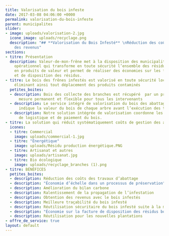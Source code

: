 ```yaml
---
title: Valorisation du bois infeste
date: 2017-03-08 04:06:00 +0000
permalink: valorisation-du-bois-infeste
parent: municipalites
slider:
- image: uploads/valorisation-2.jpg
  icone_image: uploads/recyclage.png
  description: "## **Valorisation du Bois Infesté** \nRéduction des coûts et obtention
    des revenus"
sections:
- titre: Présentation
  description: Valeur-de-mon-frêne met à la disposition des municipalités son processus
    opérationnel qui transforme en toute sécurité l’ensemble des résidus de bois infesté
    en produits de valeur et permet de réaliser des économies sur les frais d’abattage
    et de disposition des résidus.
- titre: Le bois des frênes infestés est valorisé en toute sécurité localement et
    éliminant ainsi tout déplacement des produits contaminés
  petites_boites:
  - description: Bois des collecte des branches est récupéré  par un programme sur
      mesure permanent et flexible pour tous les intervenants
  - description: Le service intégré de valorisation du bois des abattages urbains
      indique la valeur du bois de chaque arbre avant l’exécution des travaux d’abattage.
  - description: Notre solution intégrée de valorisation coordonne les opérations
      de logistique et de paiement du bois.
- titre: La solution qui réduit systématiquement coûts de gestion des abattages
  icones:
  - titre: Commercial
    image: uploads/commercial-1.jpg
  - titre: "Énergétique"
    image: uploads/Résidu production énergétique.PNG
  - titre: Artisanat et autres
    image: uploads/artisanat.jpg
  - titre: Bio écologique
    image: uploads/recyclage_branches (1).png
- titre: BÉNÉFICES
  petites_boites:
  - description: Réduction des coûts des travaux d’abattage
  - description: "Économie d’échelle dans un processus de préservation"
  - description: Amélioration du bilan carbone
  - description: Ralentissement de la propagation de l’infestation
  - description: Obtention des revenus avec le bois infestés
  - description: Meilleure traçabilité du bois infesté
  - description: Réutilisation sécuritaire du bois infesté suite à la mise en valeur
  - description: "Économie sur la facture de disposition des résidus bois"
  - description: Réutilisation pour les nouvelles plantations
- offre_de_service: true
layout: default
---
```

